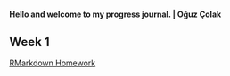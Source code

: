 #### Hello and welcome to my progress journal. | Oğuz Çolak

## Week 1

[RMarkdown Homework](https://pjournal.github.io/mef03-oguzcolak/oguz-colak-rmarkdown-homework.html)
